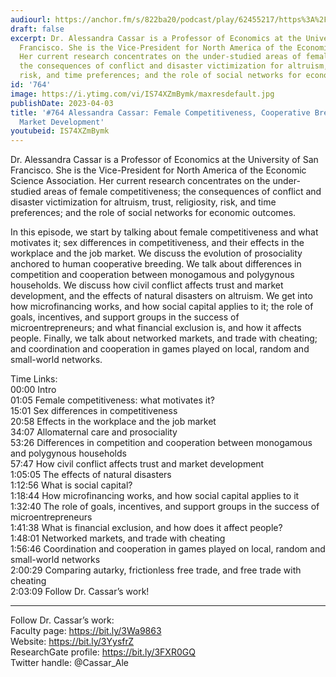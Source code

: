 ```yaml
---
audiourl: https://anchor.fm/s/822ba20/podcast/play/62455217/https%3A%2F%2Fd3ctxlq1ktw2nl.cloudfront.net%2Fstaging%2F2022-11-20%2Fc74c3e6d-5a5f-cd31-e557-edb9be354fc4.m4a
draft: false
excerpt: Dr. Alessandra Cassar is a Professor of Economics at the University of San
  Francisco. She is the Vice-President for North America of the Economic Science Association.
  Her current research concentrates on the under-studied areas of female competitiveness;
  the consequences of conflict and disaster victimization for altruism, trust, religiosity,
  risk, and time preferences; and the role of social networks for economic outcomes.
id: '764'
image: https://i.ytimg.com/vi/IS74XZmBymk/maxresdefault.jpg
publishDate: 2023-04-03
title: '#764 Alessandra Cassar: Female Competitiveness, Cooperative Breeding, and
  Market Development'
youtubeid: IS74XZmBymk
---
```

<div class="timelinks">

Dr. Alessandra Cassar is a Professor of Economics at the University of San Francisco. She is the Vice-President for North America of the Economic Science Association. Her current research concentrates on the under-studied areas of female competitiveness; the consequences of conflict and disaster victimization for altruism, trust, religiosity, risk, and time preferences; and the role of social networks for economic outcomes.

In this episode, we start by talking about female competitiveness and what motivates it; sex differences in competitiveness, and their effects in the workplace and the job market. We discuss the evolution of prosociality anchored to human cooperative breeding. We talk about differences in competition and cooperation between monogamous and polygynous households. We discuss how civil conflict affects trust and market development, and the effects of natural disasters on altruism. We get into how microfinancing works, and how social capital applies to it; the role of goals, incentives, and support groups in the success of microentrepreneurs; and what financial exclusion is, and how it affects people. Finally, we talk about networked markets, and trade with cheating; and coordination and cooperation in games played on local, random and small-world networks.

Time Links:  
<time>00:00</time> Intro  
<time>01:05</time> Female competitiveness: what motivates it?  
<time>15:01</time> Sex differences in competitiveness  
<time>20:58</time> Effects in the workplace and the job market  
<time>34:07</time> Allomaternal care and prosociality  
<time>53:26</time> Differences in competition and cooperation between monogamous and polygynous households  
<time>57:47</time> How civil conflict affects trust and market development  
<time>1:05:05</time> The effects of natural disasters  
<time>1:12:56</time> What is social capital?  
<time>1:18:44</time> How microfinancing works, and how social capital applies to it  
<time>1:32:40</time> The role of goals, incentives, and support groups in the success of microentrepreneurs  
<time>1:41:38</time> What is financial exclusion, and how does it affect people?  
<time>1:48:01</time> Networked markets, and trade with cheating  
<time>1:56:46</time> Coordination and cooperation in games played on local, random and small-world networks  
<time>2:00:29</time> Comparing autarky, frictionless free trade, and free trade with cheating  
<time>2:03:09</time> Follow Dr. Cassar’s work!

---

Follow Dr. Cassar’s work:  
Faculty page: https://bit.ly/3Wa9863  
Website: https://bit.ly/3YysfrZ  
ResearchGate profile: https://bit.ly/3FXR0GQ  
Twitter handle: @Cassar_Ale
</div>

